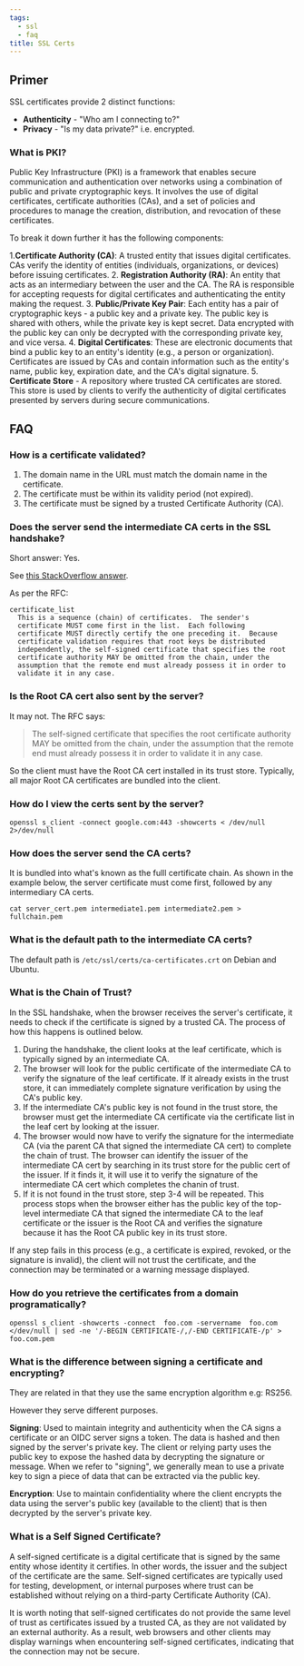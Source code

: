 ```yaml
---
tags:
  - ssl
  - faq
title: SSL Certs
---
```


## Primer 

SSL certificates provide 2 distinct functions:

- **Authenticity** - "Who am I connecting to?"
- **Privacy** - "Is my data private?" i.e. encrypted.

### What is PKI?

Public Key Infrastructure (PKI) is a framework that enables secure communication and authentication over networks using a combination of public and private cryptographic keys. It involves the use of digital certificates, certificate authorities (CAs), and a set of policies and procedures to manage the creation, distribution, and revocation of these certificates.

To break it down further it has the following components:

1.**Certificate Authority (CA)**: A trusted entity that issues digital certificates. CAs verify the identity of entities (individuals, organizations, or devices) before issuing certificates.
2. **Registration Authority (RA)**: An entity that acts as an intermediary between the user and the CA. The RA is responsible for accepting requests for digital certificates and authenticating the entity making the request.
3. **Public/Private Key Pair**: Each entity has a pair of cryptographic keys - a public key and a private key. The public key is shared with others, while the private key is kept secret. Data encrypted with the public key can only be decrypted with the corresponding private key, and vice versa.
4. **Digital Certificates**: These are electronic documents that bind a public key to an entity's identity
  (e.g., a person or organization). Certificates are issued by CAs and contain information such as the entity's name, public key, expiration date, and the CA's digital signature.
5. **Certificate Store** - A repository where trusted CA certificates are stored. This store is used by clients to verify the authenticity of digital certificates presented by servers during secure communications.


## FAQ

### How is a certificate validated?

1. The domain name in the URL must match the domain name in the certificate.
2. The certificate must be within its validity period (not expired).
3. The certificate must be signed by a trusted Certificate Authority (CA).


### Does the server send the intermediate CA certs in the SSL handshake?

Short answer: Yes.

See [this StackOverflow answer](https://security.stackexchange.com/a/93159).

As per the RFC:

```
certificate_list
  This is a sequence (chain) of certificates.  The sender's
  certificate MUST come first in the list.  Each following
  certificate MUST directly certify the one preceding it.  Because
  certificate validation requires that root keys be distributed
  independently, the self-signed certificate that specifies the root
  certificate authority MAY be omitted from the chain, under the
  assumption that the remote end must already possess it in order to
  validate it in any case.
```

### Is the Root CA cert also sent by the server?

It may not. The RFC says:


> The self-signed certificate that specifies the root certificate authority MAY be omitted from the chain, under the assumption that the remote end must already possess it in order to validate it in any case.

So the client must have the Root CA cert installed in its trust store. Typically, all major Root CA 
certificates are bundled into the client.

### How do I view the certs sent by the server?

```
openssl s_client -connect google.com:443 -showcerts < /dev/null 2>/dev/null
```

### How does the server send the CA certs?

It is bundled into what's known as the fulll certificate chain.  As shown in the example below, the server certificate must come first, followed by any intermediary CA certs.

```
cat server_cert.pem intermediate1.pem intermediate2.pem > fullchain.pem
```

### What is the default path to the intermediate CA certs?

The default path is `/etc/ssl/certs/ca-certificates.crt` on Debian and Ubuntu.

### What is the Chain of Trust?

In the SSL handshake, when the browser receives the server's certificate, it needs to check if the certificate is signed by a trusted CA. The process of how this happens is outlined below.

1. During the handshake, the client looks at the leaf certificate, which is typically signed by an intermediate CA.
2. The browser will look for the public certificate of the intermediate CA to verify the signature of the leaf certificate. If it already exists in the trust store, it can immediately complete signature verification by using the CA's public key. 
3. If the intermediate CA's public key is not found in the trust store, the browser must get the intermediate CA certificate via the certificate list in the leaf cert by looking at the issuer. 
4. The browser would now have to verify the signature for the intermediate CA (via the parent CA that signed the intermediate CA cert) to complete the chain of trust. The browser can identify the issuer of the intermediate CA cert by searching in its trust store for the public cert of the issuer. If it finds it, it will use it to verify the signature of the intermediate CA cert which completes the chanin of trust.
5. If it is not found in the trust store, step 3-4 will be repeated. This process stops when the browser either has the public key of the top-level intermediate CA that signed the intermediate CA to the leaf certificate or the issuer is the Root CA and verifies the signature because it has the Root CA public key in its trust store.

If any step fails in this process (e.g., a certificate is expired, revoked, or the signature is invalid), the client will not trust the certificate, and the connection may be terminated or a warning message displayed.

### How do you retrieve the certificates from a domain programatically?

```
openssl s_client -showcerts -connect  foo.com -servername  foo.com  </dev/null | sed -ne '/-BEGIN CERTIFICATE-/,/-END CERTIFICATE-/p' > foo.com.pem
```


### What is the difference between signing a certificate and encrypting?

They are related in that they use the same encryption algorithm e.g: RS256. 

However they serve different purposes.

**Signing**: Used to maintain integrity and authenticity when the CA signs a certificate or an OIDC server signs a token.  The data is hashed and then signed by the server's private key. The client or relying party uses the public key to expose the hashed data by decrypting the signature or message. When we refer to "signing", we generally mean to use a private key to sign a piece of data that can be extracted via the public key.


**Encryption**: Use to maintain confidentiality where the client encrypts the data using the server's public key (available to the client) that is then decrypted by the server's private key. 

### What is a Self Signed Certificate?

A self-signed certificate is a digital certificate that is signed by the same entity whose identity it certifies. In other words, the issuer and the subject of the certificate are the same. Self-signed certificates are typically used for testing, development, or internal purposes where trust can be established without relying on a third-party Certificate Authority (CA).

It is worth noting that self-signed certificates do not provide the same level of trust as certificates issued by a trusted CA, as they are not validated by an external authority. As a result, web browsers and other clients may display warnings when encountering self-signed certificates, indicating that the connection may not be secure.

